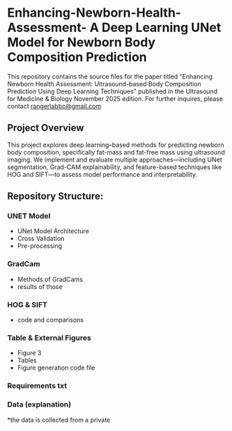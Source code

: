 # Enhancing-Newborn-Health-Assessment- A Deep Learning UNet Model for Newborn Body Composition Prediction
This repository contains the source files for the paper titled "Enhancing Newborn Health Assessment: Ultrasound-based Body Composition Prediction Using Deep Learning Techniques" published in the Ultrasound for Medicine &amp; Biology November 2025 edition. For further inquires, please contact rangerlabbc@gmail.com

## Project Overview

This project explores deep learning–based methods for predicting newborn body composition, specifically fat-mass and fat-free mass using ultrasound imaging.
We implement and evaluate multiple approaches—including UNet segmentation, Grad-CAM explainability, and feature-based techniques like HOG and SIFT—to assess model performance and interpretability.

## Repository Structure: 
### UNET Model 
- UNet Model Architecture
- Cross Validation
- Pre-processing 

### GradCam 
- Methods of GradCams
- results of those

### HOG & SIFT 
- code and comparisons

### Table & External Figures 
- Figure 3
- Tables
- Figure generation code file 

### Requirements txt 
 

### Data (explanation) 

*the data is collected from a private 
